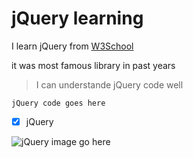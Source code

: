 
# jQuery learning

I learn jQuery from [W3School](https://www.w3schools.com/jquery/default.asp)


it was most famous library in past years


>I can understande jQuery code well
```
jQuery code goes here
```
- [x] jQuery

![jQuery image go here](https://external-content.duckduckgo.com/iu/?u=https%3A%2F%2Ftse2.mm.bing.net%2Fth%3Fid%3DOIP.YPDbLRZXXCuulBqEm7rhygHaBz%26pid%3DApi&f=1&ipt=0b67309af79f5a00f7cfeddc16a66142debb327a31864724d00a9f7ae89a5d17&ipo=images)
